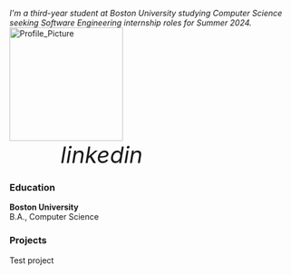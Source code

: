 <head>
<link rel=”stylesheet” href=”https://fonts.googleapis.com/icon?family=Material+Icons”>
</head>

<style> 
    h1 { 
        color: green; 
    } 
  
    .material-icons { 
        padding: 10px; 
        font-size: 40px; 
        width: 40px; 
        text-decoration: none; 
        margin: 5px 80px; 
    } 
  
    .linkedin { 
        background: #a4c639; 
        color: white; 
    } 
</style>

*I'm a third-year student at Boston University studying Computer Science seeking Software Engineering internship roles for Summer 2024.*
<img src="/assets/images/Profile_Picture.jpg" alt="Profile_Picture" width="200" length="200" />
<i class="material-icons">linkedin</i>

### Education
**Boston University**  
B.A., Computer Science

### Projects

Test project

